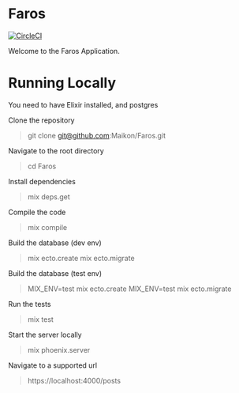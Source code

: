 # Faros

[![CircleCI](https://circleci.com/gh/Maikon/Faros.svg?style=svg&circle-token=d426a2c064bb29bd83ff0ddfe106308e7c77d743)](https://circleci.com/gh/Maikon/Faros)

Welcome to the Faros Application.

# Running Locally

You need to have Elixir installed, and postgres

Clone the repository
> git clone git@github.com:Maikon/Faros.git

Navigate to the root directory
> cd Faros

Install dependencies
> mix deps.get

Compile the code
> mix compile

Build the database (dev env)
> mix ecto.create
> mix ecto.migrate

Build the database (test env)
> MIX_ENV=test mix ecto.create
> MIX_ENV=test mix ecto.migrate

Run the tests
> mix test

Start the server locally
> mix phoenix.server

Navigate to a supported url
> https://localhost:4000/posts


